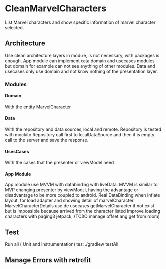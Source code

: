 # CleanMarvelCharacters
List Marvel characters and show specific information of marvel character selected.

## Architecture
Use clean architecture layers in module, is not necessary, with packages is enough. App module can implement data domain and usecases modules but domain for example can not see anything of other modules. Data and usecases only use domain and not know nothing of the presentation layer.

### Modules
#### Domain
With the entity MarvelCharacter

#### Data
With the repository and data sources, local and remote.
Repository is tested with mockito
Repository call first to localDataSource and then if is empty call to the server and save the response.

#### UsesCases
With the cases that the presenter or viewModel need

#### App Module
App module use MVVM with databinding with liveData. MVVM is similar to MVP changing presenter by viewModel, having the advantage or disadvantage to be more coupled to android.
Real DataBinding when inflate layout, for load adapter and showing detail of marvelCharacter
MarvelCharacterDetails use de usecases getMarvelCharacter if not exist but is impossible because arrived from the character listed
Improve loading characters with paging3 jetpack, (TODO manage offset ang get from room)

## Test
Run all ( Unit and instrumentation) test  ./gradlew testAll

## Manage Errors with retrofit